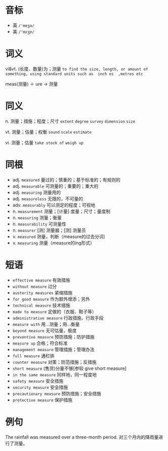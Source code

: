 # 音标

- 英 `/'meʒə/`
- 美 `/'mɛʒɚ/`

# 词义

vi&vt. (长度、数量)为；测量
`to find the size, length, or amount of something, using standard units such as  inch es  ,metres etc`



meas(测量) ＋ ure → 测量

# 同义

n. 测量；措施；程度；尺寸
`extent` `degree` `survey` `dimension` `size`

vt. 测量；估量；权衡
`sound` `scale` `estimate`

vi. 测量；估量
`take stock of` `weigh up`

# 同根

- adj. `measured` 量过的；慎重的；基于标准的；有规则的
- adj. `measurable` 可测量的；重要的；重大的
- adj. `measuring` 测量用的
- adj. `measureless` 无限的，不可量的
- adv. `measurably` 可以测定的程度；可视地
- n. `measurement` 测量；[计量] 度量；尺寸；量度制
- n. `measuring` 测量；衡量
- n. `measurability` 可测量性
- n. `measurer` [测] 测量器；[测] 测量员
- v. `measured` 测量，判断（measure的过去分词）
- v. `measuring` 测量（measure的ing形式）

# 短语

- `effective measure` 有效措施
- `without measure` 过分
- `austerity measures` 紧缩措施
- `for good measure` 作为额外增添；另外
- `technical measure` 技术措施
- `made to measure` 定做的（衣服、鞋子等）
- `administrative measure` 行政措施，行政手段
- `measure with` 用…测量；用…衡量
- `beyond measure` 无可估量，极度
- `preventive measure` 预防措施；防护措施
- `measure up` 合格；符合标准
- `management measure` 管理措施；管理办法
- `full measure` 通栏排
- `counter measure` 对策；防范措施；反措施
- `short measure` (售货)分量不够[参较 give short measure]
- `in the same measure` 同样地，同一程度地
- `safety measure` 安全措施
- `security measure` 安全措施
- `precautionary measure` 预防措施；安全措施
- `protective measure` 保护措施

# 例句

The rainfall was measured over a three-month period.
对三个月内的降雨量进行了测量。


